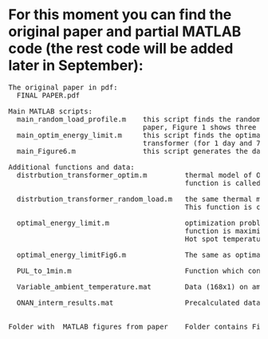 # For this moment you can find the original paper and partial MATLAB code (the rest code will be added later in September): 
<pre>
The original paper in pdf:  
  FINAL PAPER.pdf

Main MATLAB scripts:
  main_random_load_profile.m    this script finds the random loading profile of transformer causing the normal ageing. In the 
                                paper, Figure 1 shows three random loading profiles generated with this script 
  main_optim_energy_limit.m     this script finds the optimal loading profile which maximizes the energy transfer through 
                                transformer (for 1 day and 7 days). In the paper these results are shown in Figure 4
  main_Figure6.m                this script generates the data for Figure 6

Additional functions and data:  
  distrbution_transformer_optim.m         thermal model of ONAN distribution transformer in accordance with IEC 60076-7. This 
                                          function is called in optimal_energy_limit.m and in main_optim_energy_limit.m. 
  
  distrbution_transformer_random_load.m   the same thermal model of ONAN distribution transformer but with different outputs.
                                          This function is called in main_random_load_profile.m        
  
  optimal_energy_limit.m                  optimization problem formulated in MATLAB (Problem-based formulation). The objective 
                                          function is maximization of energy transfer through transformer. Constraints: 
                                          Hot spot temperature<=120 degC; Top-oil temperature<=105 degC and Ageing<=1 pu
 
  optimal_energy_limitFig6.m              The same as optimal_energy_limit.m but with additonal outputs (needed for Fig.6)                              
  
  PUL_to_1min.m                           Function which converts hour data into 1-min resolution
  
  Variable_ambient_temperature.mat        Data (168x1) on ambient temperature during 1 week
  
  ONAN_interm_results.mat                 Precalculated data for construction of Figure 6 (used in main_Figure6.m)
  
  
Folder with  MATLAB figures from paper    Folder contains Figure 3, Figure 4 and Figure 8 from the paper

</pre>
